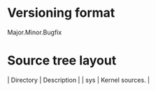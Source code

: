 # Versioning format
Major.Minor.Bugfix

# Source tree layout
| Directory | Description |
| sys | Kernel sources. |